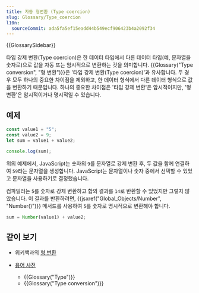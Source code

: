 ```yaml
---
title: 자동 형변환 (Type coercion)
slug: Glossary/Type_coercion
l10n:
  sourceCommit: ada5fa5ef15eadd44b549ecf906423b4a2092f34
---
```


{{GlossarySidebar}}

타입 강제 변환(Type coercion)은 한 데이터 타입에서 다른 데이터 타입(예, 문자열을 숫자로)으로 값을 자동 또는 암시적으로 변환하는 것을 의미합니다. {{Glossary("Type conversion", "형 변환")}}은 '타입 강제 변환(Type coercion)'과 유사합니다. 두 경우 모두 하나의 중요한 차이점을 제외하고, 한 데이터 형식에서 다른 데이터 형식으로 값을 변환하기 때문입니다. 하나의 중요한 차이점은 '타입 강제 변환'은 암시적이지만, '형 변환'은 암시적이거나 명시적일 수 있습니다.

## 예제

```js
const value1 = "5";
const value2 = 9;
let sum = value1 + value2;

console.log(sum);
```

위의 예제에서, JavaScript는 숫자의 `9`를 문자열로 강제 변환 후, 두 값을 함께 연결하여 `59`라는 문자열을 생성합니다. JavaScript는 문자열이나 숫자 중에서 선택할 수 있었고 문자열을 사용하기로 결정했습니다.

컴파일러는 `5`를 숫자로 강제 변환하고 합의 결과를 `14`로 반환할 수 있었지만 그렇지 않았습니다. 이 결과를 반환하려면, {{jsxref("Global_Objects/Number", "Number()")}} 메서드를 사용하여 `5`를 숫자로 명시적으로 변환해야 합니다.

```js
sum = Number(value1) + value2;
```

## 같이 보기

- 위키백과의 [형 변환](https://en.wikipedia.org/wiki/Type_conversion)
- [용어 사전](/ko/docs/Glossary)

  - {{Glossary("Type")}}
  - {{Glossary("Type conversion")}}
